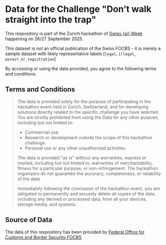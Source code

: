 # Data for the Challenge "Don’t walk straight into the trap"
This respository is part of the Zurich hackathon of [Swiss {ai} Week](https://swiss-ai-weeks.ch/) happening on 26/27 September 2025.

This dataset is *not* an official publication of the Swiss FOCBS - it is merely a sample dataset with likely representative labels [`legal`, `illegal`, `permit_or_registration`]

By accessing or using the data provided, you agree to the following terms and conditions.
## Terms and Conditions
> The data is provided solely for the purpose of participating in the hackathon event held in Zurich, Switzerland, and for developing solutions directly related to the specific challenge you have selected. You are strictly prohibited from using the Data for any other purpose, including but not limited to:
> - Commercial use.
> - Research or development outside the scope of this hackathon challenge.
> - Personal use or any other unauthorized activities.
> 
> The data is provided "as is" without any warranties, express or implied, including but not limited to, warranties of merchantability, fitness for a particular purpose, or non-infringement. The hackathon organizers do not guarantee the accuracy, completeness, or reliability of the data.
>
> Immediately following the conclusion of the hackathon event, you are obligated to permanently and securely delete all copies of the data, including any derived or processed data, from all your devices, storage media, and systems. 
## Source of Data
The data of this respository has been provided by [Federal Office for Customs and Border Security FOCBS](https://www.bazg.admin.ch/bazg/en/home.html)
